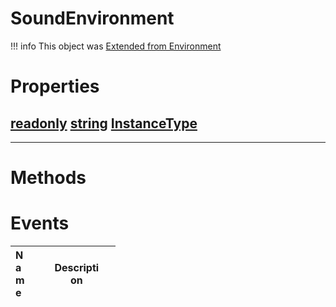 # SoundEnvironment
!!! info 
	 This object was [Extended from Environment](Environment.md)
 
 
# Properties

## [readonly](readonly.md) [string](string.md) <u>InstanceType</u> 

___


# Methods


# Events
|<div style="width:20%; max-size: 20%">Name</div>|<div style="width:80%; max-size: 80%">Description</div>|
|---|---|



